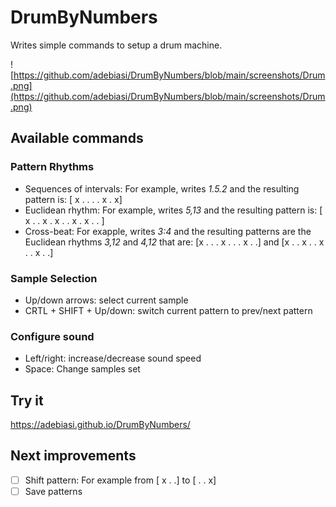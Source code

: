# DrumByNumbers

Writes simple commands to setup a drum machine.

![https://github.com/adebiasi/DrumByNumbers/blob/main/screenshots/Drum.png](https://github.com/adebiasi/DrumByNumbers/blob/main/screenshots/Drum.png)

## Available commands

### Pattern Rhythms
- Sequences of intervals: For example, writes *1.5.2* and the resulting pattern is: [ x . . . . x . x]
- Euclidean rhythm: For example, writes *5,13* and the resulting pattern is: [ x . . x . x . . x . x . . ]
- Cross-beat: For exapple, writes *3:4* and the resulting patterns are the Euclidean rhythms *3,12* and *4,12* that are: [x . . . x . . . x . .] and [x . . x . . x . . x . .]

### Sample Selection
- Up/down arrows: select current sample
- CRTL + SHIFT + Up/down: switch current pattern to prev/next pattern

### Configure sound
- Left/right: increase/decrease sound speed
- Space: Change samples set

## Try it
https://adebiasi.github.io/DrumByNumbers/

## Next improvements
 - [ ] Shift pattern: For example from [ x . .] to [ . . x]
 - [ ] Save patterns
